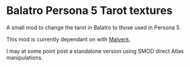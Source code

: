 # Balatro Persona 5 Tarot textures
A small mod to change the tarot in Balatro to those used in Persona 5.

This mod is currently dependant on with [Malverk](https://github.com/Eremel/Malverk). 

I may at some point post a standalone version using SMOD direct Atlas manipulations.
